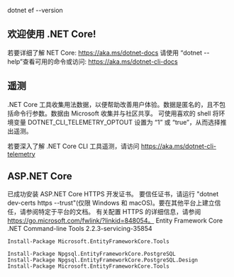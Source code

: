 dotnet ef --version

欢迎使用 .NET Core!
---------------------
若要详细了解 NET Core: https://aka.ms/dotnet-docs
请使用 “dotnet --help”查看可用的命令或访问: https://aka.ms/dotnet-cli-docs

遥测
---------
.NET Core 工具收集用法数据，以便帮助改善用户体验。数据是匿名的，且不包括命令行参数。数据由 Microsoft 收集并与社区共享。 可使用喜欢的 shell 将环境变量 DOTNET_CLI_TELEMETRY_OPTOUT 设置为 “1” 或 “true”，从而选择推出遥测。

若要深入了解 .NET Core CLI 工具遥测，请访问 https://aka.ms/dotnet-cli-telemetry

ASP.NET Core
------------
已成功安装 ASP.NET Core HTTPS 开发证书。
要信任证书，请运行 "dotnet dev-certs https --trust"(仅限 Windows 和 macOS)。要在其他平台上建立信任，请参阅特定于平台的文档。
有关配置 HTTPS 的详细信息，请参阅 https://go.microsoft.com/fwlink/?linkid=848054。
Entity Framework Core .NET Command-line Tools
2.2.3-servicing-35854





`Install-Package Microsoft.EntityFrameworkCore.Tools`

```
Install-Package Npgsql.EntityFrameworkCore.PostgreSQL
Install-Package Npgsql.EntityFrameworkCore.PostgreSQL.Design
Install-Package Microsoft.EntityFrameworkCore.Tools
```